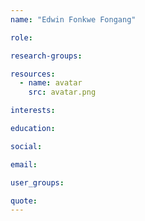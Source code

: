 ```yaml
---
name: "Edwin Fonkwe Fongang"

role:

research-groups:

resources:
  - name: avatar
    src: avatar.png

interests:

education:

social:

email:

user_groups:

quote:
---
```

